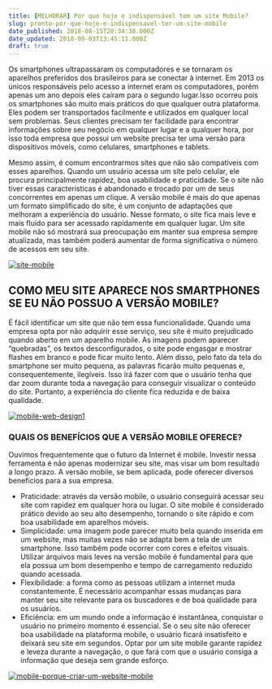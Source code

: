 ```yaml
---
title: [MELHORAR] Por que hoje é indispensável tem um site Mobile?
slug: pronto-por-que-hoje-e-indispensavel-ter-um-site-mobile
date_published: 2018-08-15T20:34:38.000Z
date_updated: 2018-09-03T13:45:11.000Z
draft: true
---
```


Os smartphones ultrapassaram os computadores e se tornaram os aparelhos preferidos dos brasileiros para se conectar à internet. Em 2013 os únicos responsáveis pelo acesso a internet eram os computadores, porém apenas um ano depois eles caíram para o segundo lugar.Isso ocorreu pois os smartphones são muito mais práticos do que qualquer outra plataforma. Eles podem ser transportados facilmente e utilizados em qualquer local sem problemas. Seus clientes precisam ter facilidade para encontrar informações sobre seu negócio em qualquer lugar e a qualquer hora, por isso toda empresa que possui um website precisa ter uma versão para dispositivos móveis, como celulares, smartphones e tablets.

Mesmo assim, é comum encontrarmos sites que não são compatíveis com esses aparelhos. Quando um usuário acessa um site pelo celular, ele procura principalmente rapidez, boa usabilidade e praticidade. Se o site não tiver essas características é abandonado e trocado por um de seus concorrentes em apenas um clique. A versão mobile é mais do que apenas um formato simplificado do site, é um conjunto de adaptações que melhoram a experiência do usuário. Nesse formato, o site fica mais leve e mais fluido para ser acessado rapidamente em qualquer lugar. Um site mobile não só mostrará sua preocupação em manter sua empresa sempre atualizada, mas também poderá aumentar de forma significativa o número de acessos em seu site.

[![site-mobile](https://blog.inoweb.com.br/content/images/2016/06/site-mobile.jpg)](https://blog.inoweb.com.br/content/images/2016/06/site-mobile.jpg)

## COMO MEU SITE APARECE NOS SMARTPHONES SE EU NÃO POSSUO A VERSÃO MOBILE?

É fácil identificar um site que não tem essa funcionalidade. Quando uma empresa opta por não adquirir esse serviço, seu site é muito prejudicado quando aberto em um aparelho mobile. As imagens podem aparecer “quebradas”, os textos desconfigurados, o site pode engasgar e mostrar flashes em branco e pode ficar muito lento. Além disso, pelo fato da tela do smartphone ser muito pequena, as palavras ficarão muito pequenas e, consequentemente, ilegíveis. Isso irá fazer com que o usuário tenha que dar zoom durante toda a navegação para conseguir visualizar o conteúdo do site. Portanto, a experiência do cliente fica reduzida e de baixa qualidade.

[![mobile-web-design1](https://blog.inoweb.com.br/content/images/2016/06/mobile-web-design1.png)](https://blog.inoweb.com.br/content/images/2016/06/mobile-web-design1.png)

### QUAIS OS BENEFÍCIOS QUE A VERSÃO MOBILE OFERECE?

Ouvimos frequentemente que o futuro da Internet é mobile. Investir nessa ferramenta é não apenas modernizar seu site, mas visar um bom resultado a longo prazo. A versão mobile, se bem aplicada, pode oferecer diversos benefícios para a sua empresa.

- Praticidade: através da versão mobile, o usuário conseguirá acessar seu site com rapidez em qualquer hora ou lugar. O site mobile é considerado prático devido ao seu alto desempenho, tornando o site rápido e com boa usabilidade em aparelhos móveis.
- Simplicidade: uma imagem pode parecer muito bela quando inserida em um website, mas muitas vezes não se adapta bem a tela de um smartphone. Isso também pode ocorrer com cores e efeitos visuais. Utilizar arquivos mais leves na versão mobile é fundamental para que ela possua um bom desempenho e tempo de carregamento reduzido quando acessada.
- Flexibilidade: a forma como as pessoas utilizam a internet muda constantemente. É necessário acompanhar essas mudanças para manter seu site relevante para os buscadores e de boa qualidade para os usuários.
- Eficiência: em um mundo onde a informação é instantânea, conquistar o usuário no primeiro momento é essencial. Se o seu site não oferecer boa usabilidade na plataforma mobile, o usuário ficará insatisfeito e deixará seu site em segundos. Optar por um site mobile garante rapidez e leveza durante a navegação, o que fará com que o usuário consiga a informação que deseja sem grande esforço.

[![mobile-porque-criar-um-website-mobile](https://blog.inoweb.com.br/content/images/2016/06/mobile-porque-criar-um-website-mobile.jpg)](https://blog.inoweb.com.br/content/images/2016/06/mobile-porque-criar-um-website-mobile.jpg)
